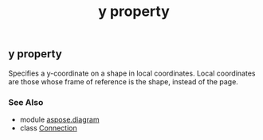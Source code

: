 ﻿---
title: y property
second_title: Aspose.Diagram for Python via .NET API References
description: 
type: docs
weight: 140
url: /python-net/aspose.diagram/connection/y/
is_root: false
---

## y property


Specifies a y-coordinate on a shape in local coordinates. Local coordinates are those whose frame of reference is the shape, instead of the page.

### See Also
* module [aspose.diagram](../../)
* class [Connection](/diagram/python-net/aspose.diagram/connection)

